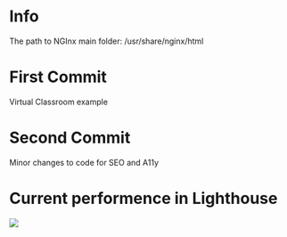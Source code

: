 # Info

The path to NGInx main folder:
/usr/share/nginx/html

# First Commit
Virtual Classroom example 

# Second Commit
Minor changes to code for SEO and A11y


# Current performence in Lighthouse
<image src="basic.png">
